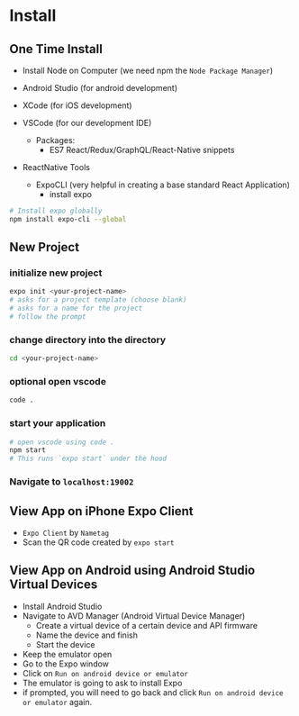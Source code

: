 
# Install
## One Time Install
- Install Node on Computer (we need npm the `Node Package Manager`)
- Android Studio (for android development)
- XCode (for iOS development)
- VSCode (for our development IDE)
  - Packages: 
    - ES7 React/Redux/GraphQL/React-Native snippets

- ReactNative Tools
  - ExpoCLI (very helpful in creating a base standard React Application)
    - install expo
```sh
# Install expo globally
npm install expo-cli --global
```

## New Project
### initialize new project  
```sh
expo init <your-project-name>
# asks for a project template (choose blank)
# asks for a name for the project
# follow the prompt
```
### change directory into the directory
```sh
cd <your-project-name>
```
### optional open vscode
```sh
code .
```
### start your application
```sh
# open vscode using code .
npm start
# This runs `expo start` under the hood
```
### Navigate to `localhost:19002`

## View App on iPhone Expo Client
- `Expo Client` by `Nametag`
- Scan the QR code created by `expo start`

## View App on Android using Android Studio Virtual Devices 
- Install Android Studio
- Navigate to AVD Manager (Android Virtual Device Manager)
  - Create a virtual device of a certain device and API firmware
  - Name the device and finish
  - Start the device
- Keep the emulator open
- Go to the Expo window
- Click on `Run on android device or emulator`
- The emulator is going to ask to install Expo
- if prompted, you will need to go back and click `Run on android device or emulator` again.
